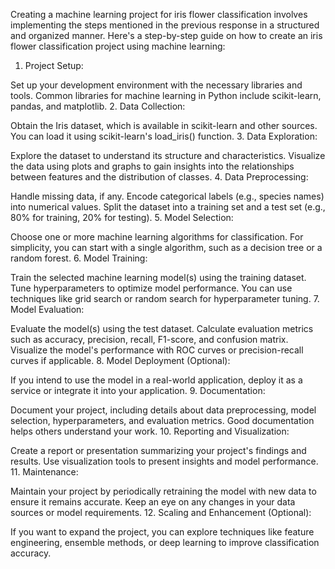 Creating a machine learning project for iris flower classification involves implementing the steps mentioned in the previous response in a structured and organized manner. Here's a step-by-step guide on how to create an iris flower classification project using machine learning:

1. Project Setup:

Set up your development environment with the necessary libraries and tools. Common libraries for machine learning in Python include scikit-learn, pandas, and matplotlib.
2. Data Collection:

Obtain the Iris dataset, which is available in scikit-learn and other sources. You can load it using scikit-learn's load_iris() function.
3. Data Exploration:

Explore the dataset to understand its structure and characteristics.
Visualize the data using plots and graphs to gain insights into the relationships between features and the distribution of classes.
4. Data Preprocessing:

Handle missing data, if any.
Encode categorical labels (e.g., species names) into numerical values.
Split the dataset into a training set and a test set (e.g., 80% for training, 20% for testing).
5. Model Selection:

Choose one or more machine learning algorithms for classification. For simplicity, you can start with a single algorithm, such as a decision tree or a random forest.
6. Model Training:

Train the selected machine learning model(s) using the training dataset.
Tune hyperparameters to optimize model performance. You can use techniques like grid search or random search for hyperparameter tuning.
7. Model Evaluation:

Evaluate the model(s) using the test dataset.
Calculate evaluation metrics such as accuracy, precision, recall, F1-score, and confusion matrix.
Visualize the model's performance with ROC curves or precision-recall curves if applicable.
8. Model Deployment (Optional):

If you intend to use the model in a real-world application, deploy it as a service or integrate it into your application.
9. Documentation:

Document your project, including details about data preprocessing, model selection, hyperparameters, and evaluation metrics. Good documentation helps others understand your work.
10. Reporting and Visualization:

Create a report or presentation summarizing your project's findings and results.
Use visualization tools to present insights and model performance.
11. Maintenance:

Maintain your project by periodically retraining the model with new data to ensure it remains accurate.
Keep an eye on any changes in your data sources or model requirements.
12. Scaling and Enhancement (Optional):

If you want to expand the project, you can explore techniques like feature engineering, ensemble methods, or deep learning to improve classification accuracy.
